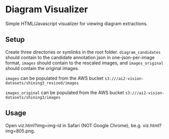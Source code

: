 # Diagram Visualizer

Simple HTML/Javascript visualizer for viewing diagram extractions.

## Setup

Create three directories or symlinks in the root
folder. ```diagram_candidates``` should contain to the candidate
annotation json in one-json-per-image format, ```images``` should
contain to the rescaled images, and ```images_original``` should
contain the original images.

```images``` can be populated from the AWS bucket ```s3:///ai2-vision-datasets/shining3_resized/images```

```images_original``` can be populated from the AWS bucket ```s3:///ai2-vision-datasets/shining3/images```

## Usage

Open viz.html?img=img-id in Safari (NOT Google Chrome),
be.g. viz.html?img=805.png.
